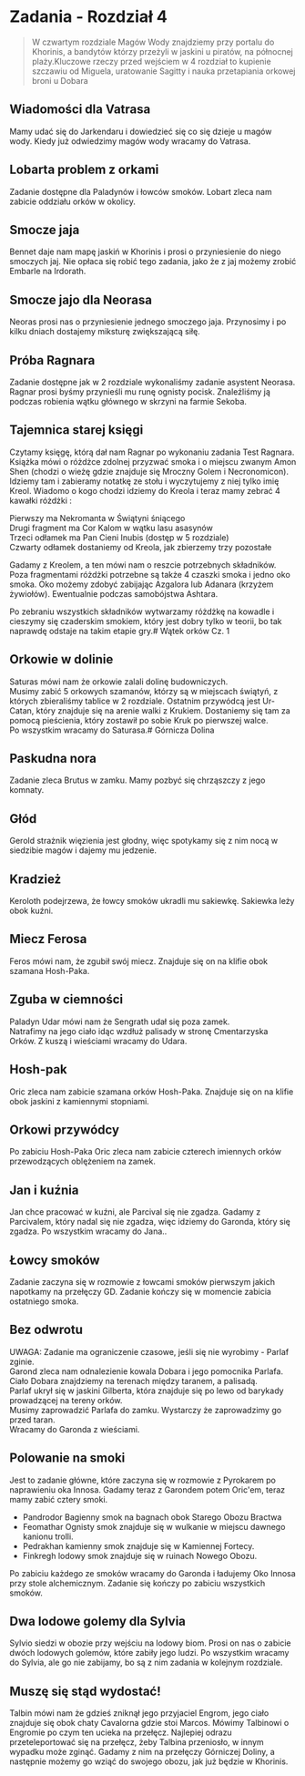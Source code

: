 # Zadania - Rozdział 4

> W czwartym rozdziale Magów Wody znajdziemy przy portalu do Khorinis, a bandytów którzy przeżyli w jaskini u piratów, na północnej plaży.Kluczowe rzeczy przed wejściem w 4 rozdział to kupienie szczawiu od Miguela, uratowanie Sagitty i nauka przetapiania orkowej broni u Dobara

## Wiadomości dla Vatrasa

Mamy udać się do Jarkendaru i dowiedzieć się co się dzieje u magów wody. Kiedy już odwiedzimy magów wody wracamy do Vatrasa.

## Lobarta problem z orkami

Zadanie dostępne dla Paladynów i łowców smoków. Lobart zleca nam zabicie oddziału orków w okolicy.

## Smocze jaja

Bennet daje nam mapę jaskiń w Khorinis i prosi o przyniesienie do niego smoczych jaj. Nie opłaca się robić tego zadania, jako że z jaj możemy zrobić Embarle na Irdorath.

## Smocze jajo dla Neorasa

Neoras prosi nas o przyniesienie jednego smoczego jaja. Przynosimy i po kilku dniach dostajemy miksturę zwiększającą siłę.

## Próba Ragnara

Zadanie dostępne jak w 2 rozdziale wykonaliśmy zadanie asystent Neorasa. Ragnar prosi byśmy przynieśli mu runę ognisty pocisk. Znaleźliśmy ją podczas robienia wątku głównego w skrzyni na farmie Sekoba.

## Tajemnica starej księgi

Czytamy księgę, którą dał nam Ragnar po wykonaniu zadania Test Ragnara. Książka mówi o różdżce zdolnej przyzwać smoka i o miejscu zwanym Amon Shen (chodzi o wieżę gdzie znajduje się Mroczny Golem i Necronomicon). Idziemy tam i zabieramy notatkę ze stołu i wyczytujemy z niej tylko imię Kreol. Wiadomo o kogo chodzi idziemy do Kreola i teraz mamy zebrać 4 kawałki różdżki :

Pierwszy ma Nekromanta w Świątyni śniącego  
Drugi fragment ma Cor Kalom w wątku lasu asasynów  
Trzeci odłamek ma Pan Cieni Inubis (dostęp w 5 rozdziale)  
Czwarty odłamek dostaniemy od Kreola, jak zbierzemy trzy pozostałe

Gadamy z Kreolem, a ten mówi nam o reszcie potrzebnych składników. Poza fragmentami różdżki potrzebne są także 4 czaszki smoka i jedno oko smoka. Oko możemy zdobyć zabijając Azgalora lub Adanara (krzyżem żywiołów). Ewentualnie podczas samobójstwa Ashtara.

Po zebraniu wszystkich składników wytwarzamy różdżkę na kowadle i cieszymy się czaderskim smokiem, który jest dobry tylko w teorii, bo tak naprawdę odstaje na takim etapie gry.# Wątek orków Cz. 1



## Orkowie w dolinie

Saturas mówi nam że orkowie zalali dolinę budowniczych.  
Musimy zabić 5 orkowych szamanów, którzy są w miejscach świątyń, z których zbieraliśmy tablice w 2 rozdziale. Ostatnim przywódcą jest Ur-Catan, który znajduje się na arenie walki z Krukiem. Dostaniemy się tam za pomocą pieścienia, który zostawił po sobie Kruk po pierwszej walce.  
Po wszystkim wracamy do Saturasa.# Górnicza Dolina

## Paskudna nora

Zadanie zleca Brutus w zamku. Mamy pozbyć się chrząszczy z jego komnaty.

## Głód

Gerold strażnik więzienia jest głodny, więc spotykamy się z nim nocą w siedzibie magów i dajemy mu jedzenie.

## Kradzież

Keroloth podejrzewa, że łowcy smoków ukradli mu sakiewkę. Sakiewka leży obok kuźni.

## Miecz Ferosa

Feros mówi nam, że zgubił swój miecz. Znajduje się on na klifie obok szamana Hosh-Paka.

## Zguba w ciemności

Paladyn Udar mówi nam że Sengrath udał się poza zamek.  
Natrafimy na jego ciało idąc wzdłuż palisady w stronę Cmentarzyska Orków. Z kuszą i wieściami wracamy do Udara.

## Hosh-pak

Oric zleca nam zabicie szamana orków Hosh-Paka. Znajduje się on na klifie obok jaskini z kamiennymi stopniami.

## Orkowi przywódcy

Po zabiciu Hosh-Paka Oric zleca nam zabicie czterech imiennych orków przewodzących oblężeniem na zamek.

## Jan i kuźnia

Jan chce pracować w kuźni, ale Parcival się nie zgadza. Gadamy z Parcivalem, który nadal się nie zgadza, więc idziemy do Garonda, który się zgadza. Po wszystkim wracamy do Jana..

## Łowcy smoków

Zadanie zaczyna się w rozmowie z łowcami smoków pierwszym jakich napotkamy na przełęczy GD. Zadanie kończy się w momencie zabicia ostatniego smoka.

## Bez odwrotu

UWAGA: Zadanie ma ograniczenie czasowe, jeśli się nie wyrobimy - Parlaf zginie.  
Garond zleca nam odnalezienie kowala Dobara i jego pomocnika Parlafa.  
Ciało Dobara znajdziemy na terenach między taranem, a palisadą.  
Parlaf ukrył się w jaskini Gilberta, która znajduje się po lewo od barykady prowadzącej na tereny orków.  
Musimy zaprowadzić Parlafa do zamku. Wystarczy że zaprowadzimy go przed taran.  
Wracamy do Garonda z wieściami.

## Polowanie na smoki

Jest to zadanie główne, które zaczyna się w rozmowie z Pyrokarem po naprawieniu oka Innosa. Gadamy teraz z Garondem potem Oric'em, teraz mamy zabić cztery smoki.  
- Pandrodor Bagienny smok na bagnach obok Starego Obozu Bractwa  
- Feomathar Ognisty smok znajduje się w wulkanie w miejscu dawnego kanionu trolli.  
- Pedrakhan kamienny smok znajduje się w Kamiennej Fortecy.  
- Finkregh lodowy smok znajduje się w ruinach Nowego Obozu.  

Po zabiciu każdego ze smoków wracamy do Garonda i ładujemy Oko Innosa przy stole alchemicznym. Zadanie się kończy po zabiciu wszystkich smoków.

## Dwa lodowe golemy dla Sylvia

Sylvio siedzi w obozie przy wejściu na lodowy biom. Prosi on nas o zabicie dwóch lodowych golemów, które zabiły jego ludzi. Po wszystkim wracamy do Sylvia, ale go nie zabijamy, bo są z nim zadania w kolejnym rozdziale.

## Muszę się stąd wydostać!

Talbin mówi nam że gdzieś zniknął jego przyjaciel Engrom, jego ciało znajduje się obok chaty Cavalorna gdzie stoi Marcos. Mówimy Talbinowi o Engromie po czym ten ucieka na przełęcz. Najlepiej odrazu przeteleportować się na przełęcz, żeby Talbina przeniosło, w innym wypadku może zginąć. Gadamy z nim na przełęczy Górniczej Doliny, a następnie możemy go wziąć do swojego obozu, jak już będzie w Khorinis.
